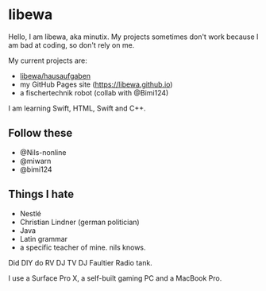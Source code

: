# libewa

Hello, I am libewa, aka minutix. My projects sometimes don't work because I am bad at coding, so don't rely on me.

My current projects are:

- [libewa/hausaufgaben](https://github.com/libewa/hausaufgaben)
- my GitHub Pages site (https://libewa.github.io)
- a fischertechnik robot (collab with @Bimi124)

I am learning Swift, HTML, Swift and C++.

## Follow these
- @Nils-nonline
- @miwarn
- @bimi124

## Things I hate
- Nestlé
- Christian Lindner (german politician)
- Java
- Latin grammar
- a specific teacher of mine. nils knows.

Did DIY do RV DJ TV DJ Faultier Radio tank.

I use a Surface Pro X, a self-built gaming PC and a MacBook Pro.
